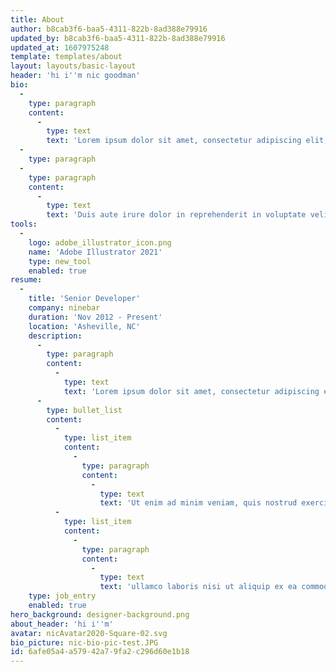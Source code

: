 ```yaml
---
title: About
author: b8cab3f6-baa5-4311-822b-8ad388e79916
updated_by: b8cab3f6-baa5-4311-822b-8ad388e79916
updated_at: 1607975248
template: templates/about
layout: layouts/basic-layout
header: 'hi i''m nic goodman'
bio:
  -
    type: paragraph
    content:
      -
        type: text
        text: 'Lorem ipsum dolor sit amet, consectetur adipiscing elit, sed do eiusmod tempor incididunt ut labore et dolore magna aliqua. Ut enim ad minim veniam, quis nostrud exercitation ullamco laboris nisi ut aliquip ex ea commodo consequat. '
  -
    type: paragraph
  -
    type: paragraph
    content:
      -
        type: text
        text: 'Duis aute irure dolor in reprehenderit in voluptate velit esse cillum dolore eu fugiat nulla pariatur. Excepteur sint occaecat cupidatat non proident, sunt in culpa qui officia deserunt mollit anim id est laborum.'
tools:
  -
    logo: adobe_illustrator_icon.png
    name: 'Adobe Illustrator 2021'
    type: new_tool
    enabled: true
resume:
  -
    title: 'Senior Developer'
    company: ninebar
    duration: 'Nov 2012 - Present'
    location: 'Asheville, NC'
    description:
      -
        type: paragraph
        content:
          -
            type: text
            text: 'Lorem ipsum dolor sit amet, consectetur adipiscing elit, sed do eiusmod tempor incididunt ut labore et dolore magna aliqua. '
      -
        type: bullet_list
        content:
          -
            type: list_item
            content:
              -
                type: paragraph
                content:
                  -
                    type: text
                    text: 'Ut enim ad minim veniam, quis nostrud exercitation '
          -
            type: list_item
            content:
              -
                type: paragraph
                content:
                  -
                    type: text
                    text: 'ullamco laboris nisi ut aliquip ex ea commodo consequat. '
    type: job_entry
    enabled: true
hero_background: designer-background.png
about_header: 'hi i''m'
avatar: nicAvatar2020-Square-02.svg
bio_picture: nic-bio-pic-test.JPG
id: 6afe05a4-a579-42a7-9fa2-c296d60e1b18
---
```

